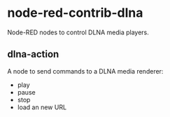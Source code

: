 # node-red-contrib-dlna

Node-RED nodes to control DLNA media players.

## dlna-action

A node to send commands to a DLNA media renderer:

- play
- pause
- stop
- load an new URL
